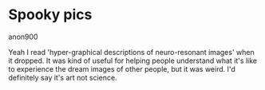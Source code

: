 # Spooky pics

anon900

Yeah I read 'hyper-graphical descriptions of neuro-resonant images' when it dropped. It was kind of useful for helping people understand what it's like to experience the dream images of other people, but it was weird. I'd definitely say it's art not science.